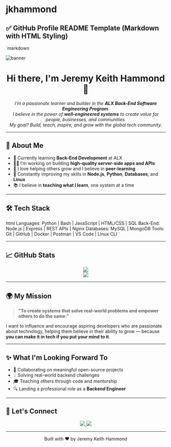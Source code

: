 # jkhammond

## ✅ GitHub Profile README Template (Markdown with HTML Styling)

`markdown
<!-- Header Banner -->
<img src="https://capsule-render.vercel.app/api?type=waving&color=0e7490&height=200&section=header&text=Welcome%20to%20My%20GitHub!&fontSize=35&fontColor=ffffff&fontAlign=50&fontAlignY=40" alt="banner" />

<!-- Profile Introduction -->
<h1 align="center">Hi there, I'm Jeremy Keith Hammond 👋</h1>

<p align="center">
  <em>
    I’m a passionate learner and builder in the <strong>ALX Back-End Software Engineering Program</strong>.<br/>
    I believe in the power of <strong>well-engineered systems</strong> to create value for people, businesses, and communities.<br/>
    My goal? Build, teach, inspire, and grow with the global tech community.
  </em>
</p>

---

## 💼 About Me

- 🔧 Currently learning **Back-End Development** at ALX
- 👨‍💻 I’m working on building **high-quality server-side apps and APIs**
- 💬 I love helping others grow and I believe in **peer-learning**
- 🌱 Constantly improving my skills in **Node.js**, **Python**, **Databases**, and **Linux**
- 📚 I believe in **teaching what I learn**, one system at a time

---

## 🛠 Tech Stack

html
Languages:      Python | Bash | JavaScript | HTML/CSS | SQL
Back-End:       Node.js | Express | REST APIs | Nginx
Databases:      MySQL | MongoDB
Tools:          Git | GitHub | Docker | Postman | VS Code | Linux CLI
`

---

## 📈 GitHub Stats

<p align="center">
  <img src="https://github-readme-streak-stats.herokuapp.com/?user=Jkhammond&theme=react&hide_border=true" />
  <br/>
  <img src="https://github-readme-stats.vercel.app/api?username=Jkhammond&show_icons=true&theme=vue-dark&hide_border=true" />
</p>

---

## 🌍 My Mission

> **"To create systems that solve real-world problems and empower others to do the same."**

I want to influence and encourage aspiring developers who are passionate about technology, helping them believe in their ability to grow — because **you can make it in tech if you put your mind to it**.

---

## ✨ What I'm Looking Forward To

* 🤝 Collaborating on meaningful open-source projects
* 💡 Solving real-world backend challenges
* 🎓 Teaching others through code and mentorship
* 🔍 Landing a professional role as a **Backend Engineer**

---

## 🔗 Let's Connect

<p align="center">
  <a href="https://www.linkedin.com/in/jeremy-hammond-202081336/" target="_blank">
    <img src="https://img.shields.io/badge/LinkedIn-blue?logo=linkedin&logoColor=white" />
  </a>
  <a href="mailto:your.hammondjeremy75@gmail.com">
    <img src="https://img.shields.io/badge/Gmail-red?logo=gmail&logoColor=white" />
  </a>
</p>

---

<p align="center">
  Built with ❤ by Jeremy Keith Hammond
</p>


